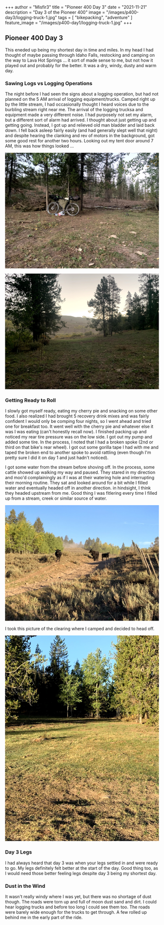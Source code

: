 +++
author = "Misfir3"
title = "Pioneer 400 Day 3"
date = "2021-11-21"
description = "Day 3 of the Pioneer 400"
image = "/images/p400-day3/logging-truck-1.jpg"
tags = [
    "bikepacking",
	"adventure"
]
feature_image = "/images/p400-day1/logging-truck-1.jpg"
+++

## Pioneer 400 Day 3

This eneded up being my shortest day in time and miles. In my head I had thought of maybe passing through Idaho Falls, restocking and camping on the way to Lava Hot Springs ... it sort of made sense to me, but not how it played out and probably for the better. It was a dry, windy, dusty and warm day.

### Sawing Logs vs Logging Operations

The night before I had seen the signs about a logging operation, but had not planned on the 5 AM arrival of logging equipment/trucks. Camped right up by the little stream, I had occasionally thought I heard voices due to the burbling stream right near me.  The arrival of the logging trucksa and equipment made a very different noise. I had purposely not set my alarm, but a different sort of alarm had arrived. I thought about just getting up and getting going. Instead, I got up and relieved old man bladder and laid back down. I fell back asleep fairly easily (and had generally slept well that night) and despite hearing the clanking and rev of motors in the background, got some good rest for another two hours.  Looking out my tent door around 7 AM, this was how things looked ...

![Out tent door to the right](/images/p400-day3/tent-view-1.jpg)

![Out tent door to the left](/images/p400-day3/tent-view-2.jpg)

### Getting Ready to Roll

I slowly got myself ready, eating my cherry pie and snacking on some other food. I also realized I had brought 5 recovery drink mixes and was fairly confident I would only be comping four nights, so I went ahead and tried one for breakfast too. It went well with the cherry pie and whatever else it was I was eating (can't honestly recall now).  I finished packing up and noticed my rear tire pressure was on the low side. I got out my pump and added some tire. In the process, I noted that I had a broken spoke (2nd or third on that bike's rear wheel). I got out some gorilla tape I had with me and taped the broken end to another spoke to avoid rattling (even though I'm pretty sure I did it on day 1 and just hadn't noticed).

I got some water from the stream before shoving off. In the process, some cattle showed up walking my way and paused. They stared in my direction and moo'd complainingly as if I was at their watering hole and interrupting their morning routine. They sat and looked around for a bit while I filled water and eventually headed off in another direction. in hindsight, I think they headed upstream from me. Good thing I was fitlering every time I filled up from a stream, creek or similar source of water.

![Complaining Cattle](/images/p400-day3/cattle-water.jpg)

I took this picture of the clearing where I camped and decided to head off.

<!-- ![Campsite clearing](/images/p400-day3/leaving-camp.jpg "Alt-text here") -->

<img class="lightbox-image" src="/images/p400-day3/leaving-camp.jpg" />

### Day 3 Legs

I had always heard that day 3 was when your legs settled in and were ready to go. My legs definitely felt better at the start of the day. Good thing too, as I would need those better feeling legs despite day 3 being my shortest day.

### Dust in the Wind

It wasn't really windy where I was yet, but there was no shortage of dust though. The roads were torn up and full of moon dust sand and dirt. I could hear logging trucks and before too long I could see them too. The roads were barely wide enough for the trucks to get through. A few rolled up behind me in the early part of the ride.